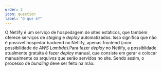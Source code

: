 ```yaml
---
order: 3
icon: question
label: "O que é?"
---
```


<!-- Ultima atualização: 23/09/2023 -->
<!-- Autor(es): Artur Padovesi -->

O Netlify é um serviço de hospedagem de sites estáticos, que também oferece serviços de _staging_ e _deploy_ automatizados. Isso significa que não é possível hospedar backend no Netlify, apenas frontend (com possibilidade de _AWS Lambda_).Para fazer _deploy_ no Netlify, a possiblidade atualmente gratuita é fazer _deploy_ manual, que consiste em gerar e colocar manualmente os arquivos que serão servidos no site. Sendo assim, o processo de _bundling_ deve ser feito na mão.
